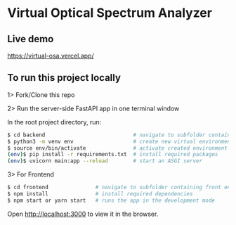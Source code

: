# Virtual Optical Spectrum Analyzer

## Live demo

https://virtual-osa.vercel.app/
  
    
      
## To run this project locally 

1> Fork/Clone this repo  
  
2> Run the server-side FastAPI app in one terminal window  
  
In the root project directory, run:
```bash
$ cd backend                            # navigate to subfolder containing backend code 
$ python3 -m venv env                   # create new virtual environment
$ source env/bin/activate               # activate created environment
(env)$ pip install -r requirements.txt  # install required packages 
(env)$ uvicorn main:app --reload        # start an ASGI server
```

3> For Frontend  
```bash
$ cd frontend               # navigate to subfolder containing front end code
$ npm install               # install required dependencies 
$ npm start or yarn start   # runs the app in the development mode
```
Open [http://localhost:3000](http://localhost:3000) to view it in the browser.


